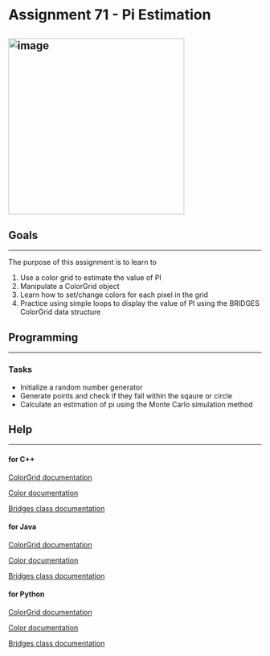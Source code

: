 Assignment 71 - Pi Estimation
===============================

<img src="./piEstimation.png" alt="image" width="350"></img>
------

## Goals
-----
The purpose of this assignment is to learn to
1. Use a color grid to estimate the value of PI
2. Manipulate a ColorGrid object
3. Learn how to set/change colors for each pixel in the grid
4. Practice using simple loops to display the value of PI using the BRIDGES ColorGrid data structure

## Programming
-----------
### Tasks
- Initialize a random number generator
- Generate points and check if they fall within the sqaure or circle
- Calculate an estimation of pi using the Monte Carlo simulation method


## Help
--------
#### for C++

[ColorGrid documentation](http://bridgesuncc.github.io/doc/cxx-api/current/html/classbridges_1_1datastructure_1_1_color_grid.html)

[Color documentation](http://bridgesuncc.github.io/doc/cxx-api/current/html/classbridges_1_1datastructure_1_1_color.html)

[Bridges class documentation](http://bridgesuncc.github.io/doc/cxx-api/current/html/classbridges_1_1_bridges.html)

#### for Java

[ColorGrid documentation](http://bridgesuncc.github.io/doc/java-api/current/html/classbridges_1_1base_1_1_color_grid.html)

[Color documentation](http://bridgesuncc.github.io/doc/java-api/current/html/classbridges_1_1base_1_1_color.html)

[Bridges class documentation](http://bridgesuncc.github.io/doc/java-api/current/html/classbridges_1_1connect_1_1_bridges.html)

#### for Python

[ColorGrid documentation](http://bridgesuncc.github.io/doc/python-api/current/html/classbridges_1_1color__grid_1_1_color_grid.html)

[Color documentation](http://bridgesuncc.github.io/doc/python-api/current/html/classbridges_1_1color_1_1_color.html)

[Bridges class documentation](http://bridgesuncc.github.io/doc/python-api/current/html/classbridges_1_1bridges_1_1_bridges.html)
